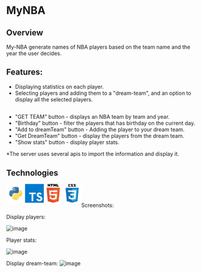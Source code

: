 # MyNBA

## Overview

My-NBA generate names of NBA players based on the team name and the year the user decides.
 
## Features:
- Displaying statistics on each player.
- Selecting players and adding them to a "dream-team", and an option to display all the selected players.

##  
- "GET TEAM" button - displays an NBA team by team and year.
- "Birthday" button - filter the players that has birthday on the current day.
- "Add to dreamTeam" button - Adding the player to your dream team.
- "Get DreamTeam" button - display the players from the dream team.
- "Show stats" button - display player stats.
 
*The server uses several apis to import the information and display it.

## Technologies
<img align="left" alt="Pyton" width="50px" src="https://raw.githubusercontent.com/github/explore/80688e429a7d4ef2fca1e82350fe8e3517d3494d/topics/python/python.png" />
<img align="left" alt="Typescript" width="50px" src="https://raw.githubusercontent.com/github/explore/80688e429a7d4ef2fca1e82350fe8e3517d3494d/topics/typescript/typescript.png" />
<img align="left" alt="HTML" width="50px" src="https://raw.githubusercontent.com/github/explore/80688e429a7d4ef2fca1e82350fe8e3517d3494d/topics/html/html.png" />
<img align="left" alt="CSS" width="50px" src="https://raw.githubusercontent.com/github/explore/80688e429a7d4ef2fca1e82350fe8e3517d3494d/topics/css/css.png" />

<br />
<br />

Screenshots:

Display players:

![image](https://user-images.githubusercontent.com/84503621/196469934-5817cc79-9a10-43ae-b692-58641d39c4fb.png)

Player stats:

![image](https://user-images.githubusercontent.com/84503621/196470134-4d92df85-cf67-4504-b491-239d2cc55c16.png)

Display dream-team:
![image](https://user-images.githubusercontent.com/84503621/196470285-4242570e-df13-4930-b315-1617065a9a46.png)

